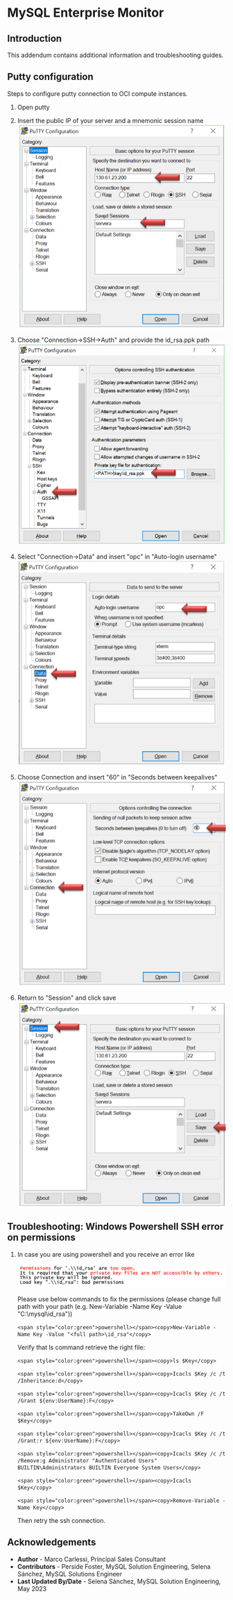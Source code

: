 # MySQL Enterprise Monitor

## Introduction
This addendum contains additional information and troubleshooting guides. 


## Putty configuration 
 Steps to configure putty connection to OCI compute instances.
1. Open putty

2. Insert the public IP of your server and a mnemonic session name
    ![MYSQLEE](images/putty-config.png "putty config")

3. Choose "Connection→SSH→Auth" and provide the id_rsa.ppk path
    ![MYSQLEE](images/putty-auth.png "putty auth")

4. Select "Connection→Data" and insert "opc" in "Auto-login username"
    ![MYSQLEE](images/putty-data.png "putty-data")

5. Choose Connection and insert "60" in "Seconds between keepalives"
    ![MYSQLEE](images/putty-connection.png "putty connection")

6. Return to "Session" and click save
    ![MYSQLEE](images/putty-save.png "putty save")


## Troubleshooting: Windows Powershell SSH error on permissions 
1. In case you are using powershell and you receive an error like
    
    ![MYSQLEE](images/powershell-permissions-error.png "powershell permissions error")

    Please use below commands to fix the permissions (please change full path with your path (e.g. New-Variable -Name Key -Value "C:\mysql\id_rsa"))

    ```
    <span style="color:green">powershell></span><copy>New-Variable -Name Key -Value "<full path>\id_rsa"</copy>
    ```

    Verify that ls command retrieve the right file:
    ```
    <span style="color:green">powershell></span><copy>ls $Key</copy>
    ```
    ```
    <span style="color:green">powershell></span><copy>Icacls $Key /c /t /Inheritance:d</copy>
    ```
    ```
    <span style="color:green">powershell></span><copy>Icacls $Key /c /t /Grant ${env:UserName}:F</copy>
    ```
    ```
    <span style="color:green">powershell></span><copy>TakeOwn /F $Key</copy>
    ```
    ```
    <span style="color:green">powershell></span><copy>Icacls $Key /c /t /Grant:r ${env:UserName}:F</copy>
    ```
    ```
    <span style="color:green">powershell></span><copy>Icacls $Key /c /t /Remove:g Administrator "Authenticated Users" BUILTIN\Administrators BUILTIN Everyone System Users</copy>
    ```
    ```
    <span style="color:green">powershell></span><copy>Icacls $Key</copy>
    ```
    ```
    <span style="color:green">powershell></span><copy>Remove-Variable -Name Key</copy>
    ```

    Then retry the ssh connection.


## Acknowledgements
* **Author** - Marco Carlessi, Principal Sales Consultant
* **Contributors** -  Perside Foster, MySQL Solution Engineering, Selena Sánchez, MySQL Solutions Engineer
* **Last Updated By/Date** - Selena Sánchez, MySQL Solution Engineering, May 2023